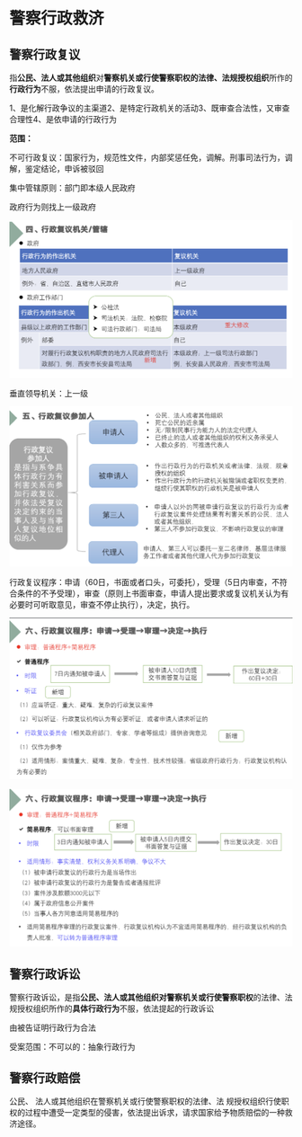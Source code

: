 # 警察行政救济

## 警察行政复议

指**公民、法人或其他组织**对**警察机关或行使警察职权的法律、法规授权组织**所作的**行政行为**不服，依法提出申请的行政复议。

1、是化解行政争议的主渠道2、是特定行政机关的活动3、既审查合法性，又审查合理性4、是依申请的行政行为

**范围：**

不可行政复议：国家行为，规范性文件，内部奖惩任免，调解。刑事司法行为，调解，鉴定结论，申诉被驳回

集中管辖原则：部门即本级人民政府

政府行为则找上一级政府

![image-20240629162211058](第八章.assets/image-20240629162211058.png)

垂直领导机关：上一级

![image-20240629162924726](第八章.assets/image-20240629162924726.png)

行政复议程序：申请（60日，书面或者口头，可委托），受理（5日内审查，不符合条件的不予受理），审查（原则上书面审查，申请人提出要求或复议机关认为有必要时可听取意见，审查不停止执行），决定，执行。

![image-20240629163409112](第八章.assets/image-20240629163409112.png)

![image-20240629163549968](第八章.assets/image-20240629163549968.png)

## 警察行政诉讼

警察行政诉讼，是指**公民、法人或其他组织对警察机关或行使警察职权**的法律、法规授权组织所作的**具体行政行为**不服，依法提起的行政诉讼

由被告证明行政行为合法

受案范围：不可以的：抽象行政行为

## 警察行政赔偿

公民、 法人或其他组织在警察机关或行使警察职权的法律、法 规授权组织行使职权的过程中遭受一定类型的侵害，依法提出诉求，请求国家给予物质赔偿的一种救济途径。